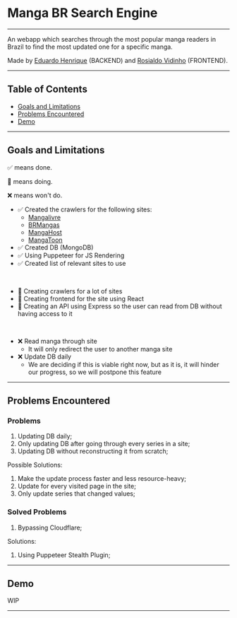 # Manga BR Search Engine

---

An webapp which searches through the most popular manga readers in Brazil to find the most updated one for a specific manga.

Made by [Eduardo Henrique](https://github.com/ed-henrique) (BACKEND) and [Rosialdo Vidinho](https://github.com/Rosialdo) (FRONTEND).

---

## Table of Contents

- [Goals and Limitations](#goals-and-limitations)
- [Problems Encountered](#problems-encountered)
- [Demo](#demo)

---

## Goals and Limitations

✅ means done.

🚧 means doing.

❌ means won't do.

- ✅ Created the crawlers for the following sites:
  - [Mangalivre](https://mangalivre.net)
  - [BRMangas](https://brmangas.net)
  - [MangaHost](https://mangahosted.com)
  - [MangaToon](https://mangatoon.mobi)
- ✅ Created DB (MongoDB)
- ✅ Using Puppeteer for JS Rendering
- ✅ Created list of relevant sites to use

&nbsp;

- 🚧 Creating crawlers for a lot of sites
- 🚧 Creating frontend for the site using React
- 🚧 Creating an API using Express so the user can read from DB without having access to it

&nbsp;

- ❌ Read manga through site
  - It will only redirect the user to another manga site
- ❌ Update DB daily
  - We are deciding if this is viable right now, but as it is, it will hinder our progress, so we will postpone this feature

---

## Problems Encountered

### Problems

1. Updating DB daily;
2. Only updating DB after going through every series in a site;
3. Updating DB without reconstructing it from scratch;

Possible Solutions:

1. Make the update process faster and less resource-heavy;
2. Update for every visited page in the site;
3. Only update series that changed values;

### Solved Problems

1. Bypassing Cloudflare;

Solutions:

1. Using Puppeteer Stealth Plugin;

---

## Demo

WIP

---
